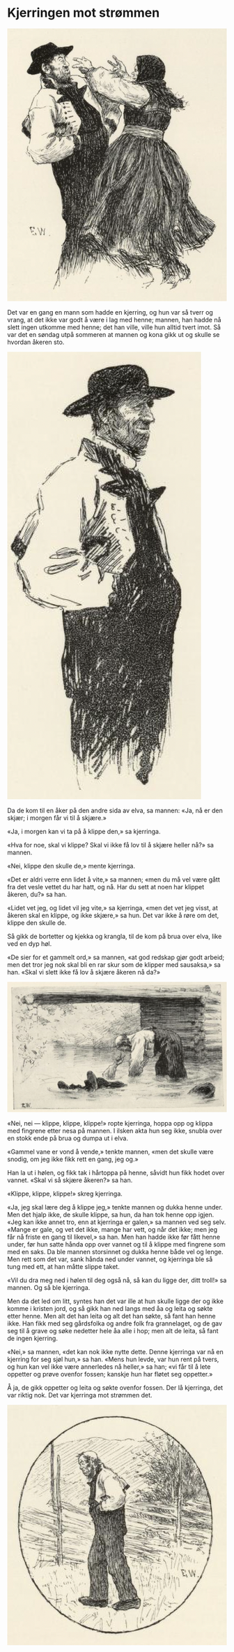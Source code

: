 # Kjerringen mot strømmen

![Kjerringa vil klippe](./kms1.png)

Det var en gang en mann som hadde en kjerring, og hun var så tverr og vrang, at det ikke var godt å være i lag med henne; mannen, han hadde nå slett ingen utkomme med henne; det han ville, ville hun alltid tvert imot. Så var det en søndag utpå sommeren at mannen og kona gikk ut og skulle se hvordan åkeren sto.

![Bonden](./kms2.png)

Da de kom til en åker på den andre sida av elva, sa mannen: «Ja, nå er den skjær; i morgen får vi til å skjære.»

«Ja, i morgen kan vi ta på å klippe den,» sa kjerringa.

«Hva for noe, skal vi klippe? Skal vi ikke få lov til å skjære heller nå?» sa mannen.

«Nei, klippe den skulle de,» mente kjerringa.

«Det er aldri verre enn lidet å vite,» sa mannen; «men du må vel være gått fra det vesle vettet du har hatt, og nå. Har du sett at noen har klippet åkeren, du?» sa han.

«Lidet vet jeg, og lidet vil jeg vite,» sa kjerringa, «men det vet jeg visst, at åkeren skal en klippe, og ikke skjære,» sa hun. Det var ikke å røre om det, klippe den skulle de.

Så gikk de bortetter og kjekka og krangla, til de kom på brua over elva, like ved en dyp høl.

«De sier for et gammelt ord,» sa mannen, «at god redskap gjør godt arbeid; men det tror jeg nok skal bli en rar skur som de klipper med sausaksa,» sa han. «Skal vi slett ikke få lov å skjære åkeren nå da?»

![Under broa](./kms3.png)

«Nei, nei — klippe, klippe, klippe!» ropte kjerringa, hoppa opp og klippa med fingrene etter nesa på mannen. I ilsken akta hun seg ikke, snubla over en stokk ende på brua og dumpa ut i elva.

«Gammel vane er vond å vende,» tenkte mannen, «men det skulle være snodig, om jeg ikke fikk rett en gang, jeg og.»

Han la ut i hølen, og fikk tak i hårtoppa på henne, såvidt hun fikk hodet over vannet. «Skal vi så skjære åkeren?» sa han.

«Klippe, klippe, klippe!» skreg kjerringa.

«Ja, jeg skal lære deg å klippe jeg,» tenkte mannen og dukka henne under. Men det hjalp ikke, de skulle klippe, sa hun, da han tok henne opp igjen. «Jeg kan ikke annet tro, enn at kjerringa er galen,» sa mannen ved seg selv. «Mange er gale, og vet det ikke, mange har vett, og når det ikke; men jeg får nå friste en gang til likevel,» sa han. Men han hadde ikke før fått henne under, før hun satte hånda opp over vannet og til å klippe med fingrene som med en saks. Da ble mannen storsinnet og dukka henne både vel og lenge. Men rett som det var, sank hånda ned under vannet, og kjerringa ble så tung med ett, at han måtte slippe taket.

«Vil du dra meg ned i hølen til deg også nå, så kan du ligge der, ditt troll!» sa mannen. Og så ble kjerringa.

Men da det led om litt, syntes han det var ille at hun skulle ligge der og ikke komme i kristen jord, og så gikk han ned langs med åa og leita og søkte etter henne. Men alt det han leita og alt det han søkte, så fant han henne ikke. Han fikk med seg gårdsfolka og andre folk fra grannelaget, og de gav seg til å grave og søke nedetter hele åa alle i hop; men alt de leita, så fant de ingen kjerring.

«Nei,» sa mannen, «det kan nok ikke nytte dette. Denne kjerringa var nå en kjerring for seg sjøl hun,» sa han. «Mens hun levde, var hun rent på tvers, og hun kan vel ikke være annerledes nå heller,» sa han; «vi får til å lete oppetter og prøve ovenfor fossen; kanskje hun har fløtet seg oppetter.»

Å ja, de gikk oppetter og leita og søkte ovenfor fossen. Der lå kjerringa, det var riktig nok. Det var kjerringa mot strømmen det.

![Bonden](./kms4.png)
